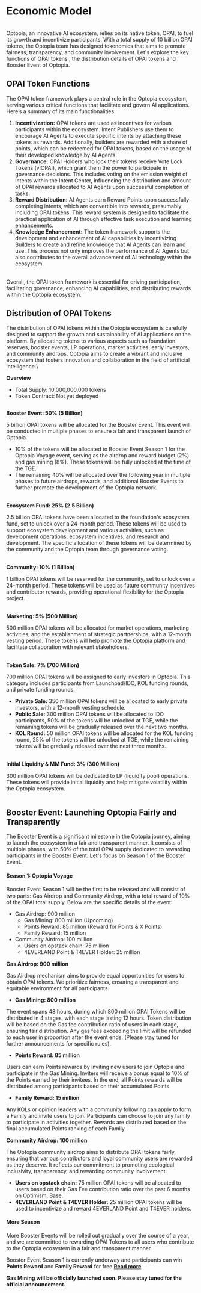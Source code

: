 # Economic Model

<figure><img src="../.gitbook/assets/09 (1).JPEG" alt=""><figcaption></figcaption></figure>

Optopia, an innovative AI ecosystem, relies on its native token, OPAI, to fuel its growth and incentivize participants. With a total supply of 10 billion OPAI tokens, the Optopia team has designed tokenomics that aims to promote fairness, transparency, and community involvement. Let's explore the key functions of OPAI tokens , the distribution details of OPAI tokens and Booster Event of Optopia.

## OPAI Token Functions

The OPAI token framework plays a central role in the Optopia ecosystem, serving various critical functions that facilitate and govern AI applications. Here’s a summary of its main functionalities:

1. **Incentivization:** OPAI tokens are used as incentives for various participants within the ecosystem. Intent Publishers use them to encourage AI Agents to execute specific intents by attaching these tokens as rewards. Additionally, builders are rewarded with a share of points, which can be redeemed for OPAI tokens, based on the usage of their developed knowledge by AI Agents.
2. **Governance:** OPAI Holders who lock their tokens receive Vote Lock Tokens (vlOPAI), which grant them the power to participate in governance decisions. This includes voting on the emission weight of intents within the Intent Center, influencing the distribution and amount of OPAI rewards allocated to AI Agents upon successful completion of tasks.
3. **Reward Distribution:** AI Agents earn Reward Points upon successfully completing intents, which are convertible into rewards, presumably including OPAI tokens. This reward system is designed to facilitate the practical application of AI through effective task execution and learning enhancements.
4. **Knowledge Enhancement:** The token framework supports the development and enhancement of AI capabilities by incentivizing Builders to create and refine knowledge that AI Agents can learn and use. This process not only improves the performance of AI Agents but also contributes to the overall advancement of AI technology within the ecosystem.

\
Overall, the OPAI token framework is essential for driving participation, facilitating governance, enhancing AI capabilities, and distributing rewards within the Optopia ecosystem.

## Distribution of OPAI Tokens

The distribution of OPAI tokens within the Optopia ecosystem is carefully designed to support the growth and sustainability of AI applications on the platform. By allocating tokens to various aspects such as foundation reserves, booster events, LP operations, market activities, early investors, and community airdrops, Optopia aims to create a vibrant and inclusive ecosystem that fosters innovation and collaboration in the field of artificial intelligence.\


**Overview**

* Total Supply: 10,000,000,000 tokens
* Token Contract: Not yet deployed

<figure><img src="../.gitbook/assets/112 (2).JPEG" alt=""><figcaption></figcaption></figure>

**Booster Event: 50% (5 Billion)**

5 billion OPAI tokens will be allocated for the Booster Event. This event will be conducted in multiple phases to ensure a fair and transparent launch of Optopia.

* 10% of the tokens will be allocated to Booster Event Season 1 for the Optopia Voyage event, serving as the airdrop and reward budget (2%) and gas mining (8%). These tokens will be fully unlocked at the time of the TGE.
* The remaining 40% will be allocated over the following year in multiple phases to future airdrops, rewards, and additional Booster Events to further promote the development of the Optopia network.

\
**Ecosystem Fund: 25% (2.5 Billion)**

2.5 billion OPAI tokens have been allocated to the foundation's ecosystem fund, set to unlock over a 24-month period. These tokens will be used to support ecosystem development and various activities, such as development operations, ecosystem incentives, and research and development. The specific allocation of these tokens will be determined by the community and the Optopia team through governance voting.

\
**Community: 10% (1 Billion)**

1 billion OPAI tokens will be reserved for the community, set to unlock over a 24-month period. These tokens will be used as future community incentives and contributor rewards, providing operational flexibility for the Optopia project.

\
**Marketing: 5% (500 Million)**

500 million OPAI tokens will be allocated for market operations, marketing activities, and the establishment of strategic partnerships, with a 12-month vesting period. These tokens will help promote the Optopia platform and facilitate collaboration with relevant stakeholders.

\
**Token Sale: 7% (700 Million)**

700 million OPAI tokens will be assigned to early investors in Optopia. This category includes participants from Launchpad/IDO, KOL funding rounds, and private funding rounds.

* **Private Sale:** 350 million OPAI tokens will be allocated to early private investors, with a 12-month vesting schedule.
* **Public Sale:** 300 million OPAI tokens will be allocated to IDO participants, 50% of the tokens will be unlocked at TGE, while the remaining tokens will be gradually released over the next two months.
* **KOL Round:** 50 million OPAI tokens will be allocated for the KOL funding round, 25% of the tokens will be unlocked at TGE, while the remaining tokens will be gradually released over the next three months.

\
**Initial Liquidity & MM Fund: 3% (300 Million)**

300 million OPAI tokens will be dedicated to LP (liquidity pool) operations. These tokens will provide initial liquidity and help mitigate volatility within the Optopia ecosystem.

<figure><img src="../.gitbook/assets/02 (2).jpeg" alt=""><figcaption></figcaption></figure>

## Booster Event: Launching Optopia Fairly and Transparently

The Booster Event is a significant milestone in the Optopia journey, aiming to launch the ecosystem in a fair and transparent manner. It consists of multiple phases, with 50% of the total OPAI supply dedicated to rewarding participants in the Booster Event. Let's focus on Season 1 of the Booster Event.

#### Season 1: Optopia Voyage

Booster Event Season 1 will be the first to be released and will consist of two parts: Gas Airdrop and Community Airdrop, with a total reward of 10% of the OPAI total supply. Below are the specific details of the event:

* Gas Airdrop: 900 miliion
  * Gas Mining: 800 million (Upcoming)
  * Points Reward: 85 million (Reward for Points & X Points)
  * Family Reward: 15 million
* Community Airdrop: 100 million
  * Users on opstack chain: 75 million
  * 4EVERLAND Point & T4EVER Holder: 25 million

**Gas Airdrop: 900 miliion**

Gas Airdrop mechanism aims to provide equal opportunities for users to obtain OPAI tokens. We prioritize fairness, ensuring a transparent and equitable environment for all participants.

* **Gas Mining: 800 million**

The event spans 48 hours, during which 800 million OPAI Tokens will be distributed in 4 stages, with each stage lasting 12 hours. Token distribution will be based on the Gas fee contribution ratio of users in each stage, ensuring fair distribution. Any gas fees exceeding the limit will be refunded to each user in proportion after the event ends. (Please stay tuned for further announcements for specific rules).

* **Points Reward: 85 million**

Users can earn Points rewards by inviting new users to join Optopia and participate in the Gas Mining. Inviters will receive a bonus equal to 10% of the Points earned by their invitees. In the end, all Points rewards will be distributed among participants based on their accumulated Points.

* **Family Reward: 15 million**

Any KOLs or opinion leaders with a community following can apply to form a Family and invite users to join. Participants can choose to join any family to participate in activities together. Rewards are distributed based on the final accumulated Points ranking of each Family.

**Community Airdrop: 100 million**

The Optopia community airdrop aims to distribute OPAI tokens fairly, ensuring that various contributors and loyal community users are rewarded as they deserve. It reflects our commitment to promoting ecological inclusivity, transparency, and rewarding community involvement.

* **Users on opstack chain:** 75 million OPAI tokens will be allocated to users based on their Gas Fee contribution ratio over the past 6 months on Optimism, Base.
* **4EVERLAND Point & T4EVER Holder:** 25 million OPAI tokens will be used to incentivize and reward 4EVERLAND Point and T4EVER holders.

#### More Season

More Booster Events will be rolled out gradually over the course of a year, and we are committed to rewarding OPAI Tokens to all users who contribute to the Optopia ecosystem in a fair and transparent manner.

Booster Event Season 1 is currently underway and participants can win **Points Reward** and **Family Reward** for free.[**Read more**](https://docs.optopia.ai/introduction/optopia-voyage)

**Gas Mining will be officially launched soon. Please stay tuned for the official announcement.**
